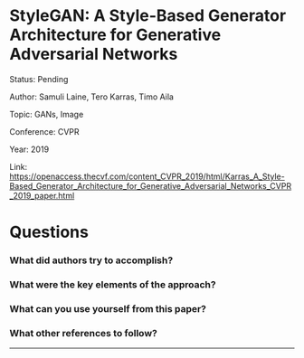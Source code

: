 # StyleGAN: A Style-Based Generator Architecture for Generative Adversarial Networks
Status: Pending

Author: Samuli Laine, Tero Karras, Timo Aila

Topic: GANs, Image 

Conference: CVPR

Year: 2019

Link: https://openaccess.thecvf.com/content_CVPR_2019/html/Karras_A_Style-Based_Generator_Architecture_for_Generative_Adversarial_Networks_CVPR_2019_paper.html

# Questions

### What did authors try to accomplish?

### What were the key elements of the approach?

### What can you use yourself from this paper?

### What other references to follow?

---